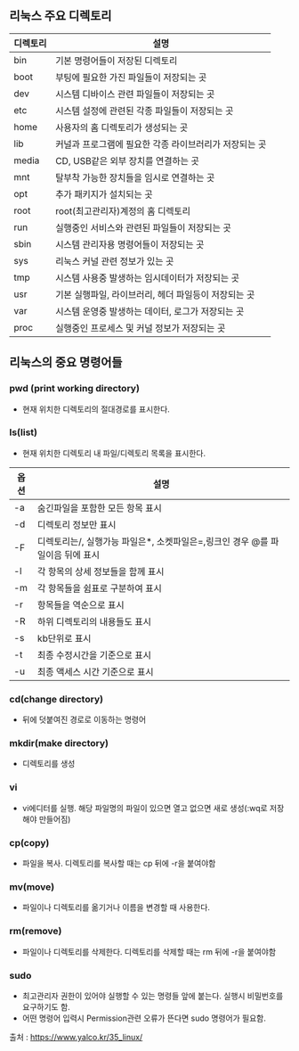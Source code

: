 ## 리눅스 주요 디렉토리

|디렉토리|설명|
|-------|------|
|bin|기본 명령어들이 저장된 디렉토리|
|boot|부팅에 필요한 가진 파일들이 저장되는 곳|
|dev|시스템 디바이스 관련 파일들이 저장되는 곳|
|etc|시스템 설정에 관련된 각종 파일들이 저장되는 곳|
|home|사용자의 홈 디렉토리가 생성되는 곳|
|lib|커널과 프로그램에 필요한 각종 라이브러리가 저장되는 곳|
|media|CD, USB같은 외부 장치를 연결하는 곳|
|mnt|탈부착 가능한 장치들을 임시로 연결하는 곳|
|opt|추가 패키지가 설치되는 곳|
|root|root(최고관리자)계정의 홈 디렉토리|
|run|실행중인 서비스와 관련된 파일들이 저장되는 곳|
|sbin|시스템 관리자용 명령어들이 저장되는 곳|
|sys|리눅스 커널 관련 정보가 있는 곳|
|tmp|시스템 사용중 발생하는 임시데이터가 저장되는 곳|
|usr|기본 실행파일, 라이브러리, 헤더 파일등이 저장되는 곳|
|var|시스템 운영중 발생하는 데이터, 로그가 저장되는 곳|
|proc|실행중인 프로세스 및 커널 정보가 저장되는 곳|


## 리눅스의 중요 명령어들
### pwd (print working directory)
* 현재 위치한 디렉토리의 절대경로를 표시한다.

### ls(list)
* 현재 위치한 디렉토리 내 파일/디렉토리 목록을 표시한다.

|옵션|설명|
|----|----|
|-a|숨긴파일을 포함한 모든 항목 표시|
|-d|디렉토리 정보만 표시|
|-F|디렉토리는/, 실행가능 파일은*, 소켓파일은=,링크인 경우 @를 파일이음 뒤에 표시|
|-l|각 항목의 상세 정보들을 함께 표시|
|-m|각 항목들을 쉼표로 구분하여 표시|
|-r|항목들을 역순으로 표시|
|-R|하위 디렉토리의 내용들도 표시|
|-s|kb단위로 표시|
|-t|최종 수정시간을 기준으로 표시|
|-u|최종 액세스 시간 기준으로 표시|

### cd(change directory)
* 뒤에 덧붙여진 경로로 이동하는 명령어

### mkdir(make directory)
* 디렉토리를 생성 
 
### vi
* vi에디터를 실행. 해당 파일명의 파일이 있으면 열고 없으면 새로 생성(:wq로 저장해야 만들어짐)

### cp(copy)
* 파일을 복사. 디렉토리를 복사할 때는 cp 뒤에 -r을 붙여야함

### mv(move)
* 파일이나 디렉토리를 옮기거나 이름을 변경할 때 사용한다.

### rm(remove)
* 파일이나 디렉토리를 삭제한다. 디렉토리를 삭제할 때는 rm 뒤에 -r을 붙여야함

### sudo
* 최고관리자 권한이 있어야 실행할 수 있는 명령들 앞에 붙는다. 실행시 비밀번호를 요구하기도 함.
* 어떤 명령어 입력시 Permission관련 오류가 뜬다면 sudo 명령어가 필요함.


출처 : https://www.yalco.kr/35_linux/
